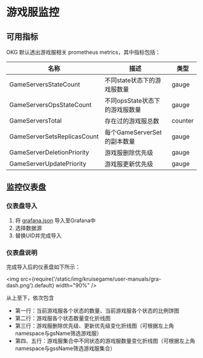 # 游戏服监控
## 可用指标

OKG 默认透出游戏服相关 prometheus metrics，其中指标包括：

| 名称 | 描述                   | 类型      |
| --- |----------------------|---------|
| GameServersStateCount | 不同state状态下的游戏服数量     | gauge   |
| GameServersOpsStateCount | 不同opsState状态下的游戏服数量  | gauge   |
| GameServersTotal | 存在过的游戏服总数            | counter |
| GameServerSetsReplicasCount | 每个GameServerSet的副本数量 | gauge     |
| GameServerDeletionPriority | 游戏服删除优先级             | gauge     |
| GameServerUpdatePriority | 游戏服更新优先级             | gauge     |

## 监控仪表盘

### 仪表盘导入

1. 将 [grafana.json](https://github.com/openkruise/kruise-game/blob/master/config/prometheus/grafana.json) 导入至Grafana中
2. 选择数据源
3. 替换UID并完成导入

### 仪表盘说明

完成导入后的仪表盘如下所示：

<img src={require('/static/img/kruisegame/user-manuals/gra-dash.png').default} width="90%" />

从上至下，依次包含 

- 第一行：当前游戏服各个状态的数量、当前游戏服各个状态的比例饼图
- 第二行：游戏服各个状态数量变化折线图
- 第三行：游戏服删除优先级、更新优先级变化折线图（可根据左上角namespace与gsName筛选游戏服）
- 第四、五行：游戏服集合中不同状态的游戏服数量变化折线图（可根据左上角namespace与gssName筛选游戏服集合）

